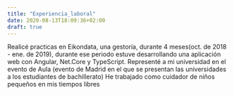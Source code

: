 ```yaml
---
title: "Experiencia_laboral"
date: 2020-08-13T18:09:36+02:00
draft: true
---
```


Realicé practicas en Eikondata, una gestoría, durante 4 meses(oct. de 2018 - ene. de 2019), durante ese periodo estuve desarrollando una aplicación web con Angular, Net.Core y TypeScript.
Representé a mi universidad en el evento de Aula (evento de Madrid en el que se presentan las universidades a los estudiantes de bachillerato)
He trabajado como cuidador de niños pequeños en mis tiempos libres

